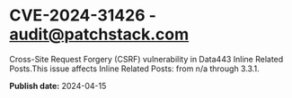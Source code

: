 # CVE-2024-31426 - audit@patchstack.com

Cross-Site Request Forgery (CSRF) vulnerability in Data443 Inline Related Posts.This issue affects Inline Related Posts: from n/a through 3.3.1.



**Publish date:** 2024-04-15
